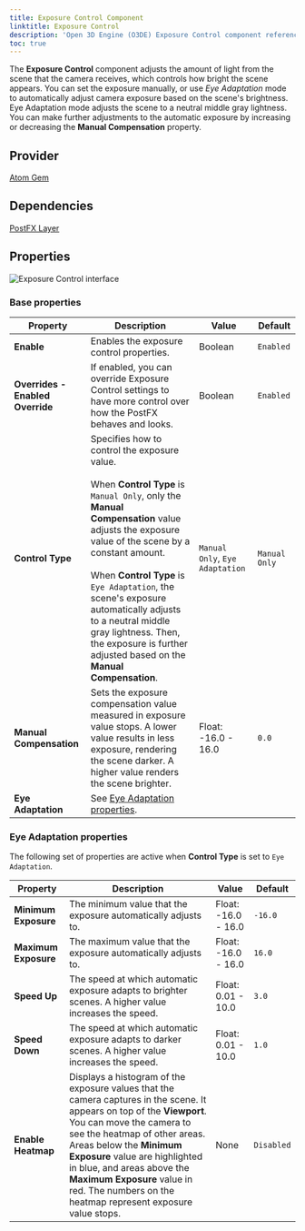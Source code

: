 ```yaml
---
title: Exposure Control Component
linktitle: Exposure Control
description: 'Open 3D Engine (O3DE) Exposure Control component reference.'
toc: true
---
```


The **Exposure Control** component adjusts the amount of light from the scene that the camera receives, which controls how bright the scene appears. You can set the exposure manually, or use *Eye Adaptation* mode to automatically adjust camera exposure based on the scene's brightness. Eye Adaptation mode adjusts the scene to a neutral middle gray lightness. You can make further adjustments to the automatic exposure by increasing or decreasing the **Manual Compensation** property.


## Provider ##

[Atom Gem](/docs/user-guide/gems/reference/rendering/atom/atom/)


## Dependencies

[PostFX Layer](/docs/user-guide/components/reference/atom/postfx-layer)


## Properties

![Exposure Control interface](/images/user-guide/components/reference/atom/exposure-control/exposure-control-component-ui.png)

### Base properties

| Property | Description | Value | Default |
| - | - | - | - |
| **Enable** | Enables the exposure control properties. | Boolean | `Enabled`  |
| **Overrides - Enabled Override** | If enabled, you can override Exposure Control settings to have more control over how the PostFX behaves and looks. | Boolean | `Enabled` |
| **Control Type** | Specifies how to control the exposure value. <br><br>When **Control Type** is `Manual Only`, only the **Manual Compensation** value adjusts the exposure value of the scene by a constant amount. <br><br>When **Control Type** is `Eye Adaptation`, the scene's exposure automatically adjusts to a neutral middle gray lightness. Then, the exposure is further adjusted based on the **Manual Compensation**. | `Manual Only`, `Eye Adaptation` | `Manual Only` |
| **Manual Compensation** | Sets the exposure compensation value measured in exposure value stops. A lower value results in less exposure, rendering the scene darker. A higher value renders the scene brighter. | Float: -16.0 - 16.0 | `0.0` |
| **Eye Adaptation** | See [Eye Adaptation properties](#eye-adaptation-properties).  |   |   |


### Eye Adaptation properties

The following set of properties are active when **Control Type** is set to `Eye Adaptation`.

| Property | Description | Value | Default |
| - | - | - | - |
| **Minimum Exposure** | The minimum value that the exposure automatically adjusts to. | Float: -16.0 - 16.0 | `-16.0` |
| **Maximum Exposure** | The maximum value that the exposure automatically adjusts to. | Float: -16.0 - 16.0 | `16.0` |
| **Speed Up** |The speed at which automatic exposure adapts to brighter scenes. A higher value increases the speed. | Float: 0.01 - 10.0 | `3.0` |
| **Speed Down** | The speed at which automatic exposure adapts to darker scenes. A higher value increases the speed. | Float: 0.01 - 10.0 |  `1.0` |
| **Enable Heatmap** | Displays a histogram of the exposure values that the camera captures in the scene. It appears on top of the **Viewport**. You can move the camera to see the heatmap of other areas. Areas below the **Minimum Exposure** value are highlighted in blue, and areas above the **Maximum Exposure** value in red. The numbers on the heatmap represent exposure value stops. | None | `Disabled` |